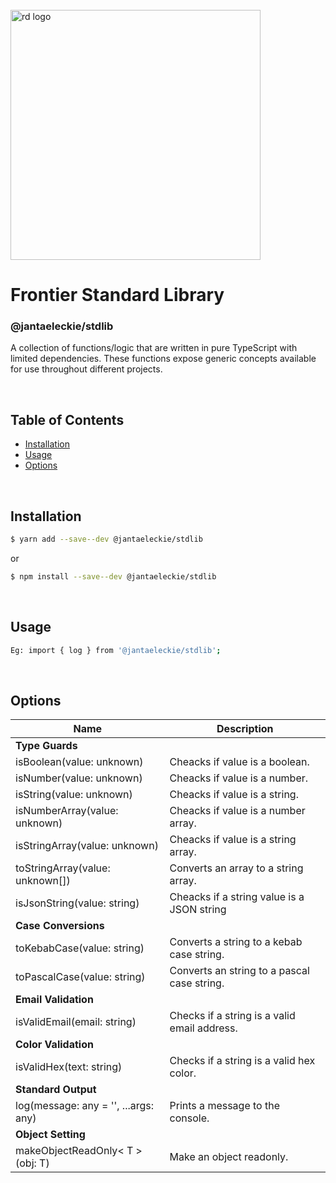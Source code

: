 
<div align="left">
  <br/>
  <a href="https://www.realdecoy.com/jamaica/" title="REALDECOY">
    <img width=400px src="https://www.realdecoy.com/wp-content/uploads/2019/02/Realdecoy-logo-transparent.png" alt="rd logo">
  </a>
  <br/>
</div>

# Frontier Standard Library

### @jantaeleckie/stdlib
A collection of functions/logic that are written in pure TypeScript with limited dependencies. These functions expose generic concepts available for use throughout different projects. 

&nbsp;
&nbsp;
&nbsp;
<!-- custom-toc -->
## Table of Contents

* [Installation](#install)
* [Usage](#usage)
* [Options](#options)
<!-- custom-tocstop -->

&nbsp;
&nbsp;
&nbsp;
&nbsp;

## Installation

```sh
$ yarn add --save--dev @jantaeleckie/stdlib
```
or 

```sh
$ npm install --save--dev @jantaeleckie/stdlib
```
&nbsp;
&nbsp;

## Usage

```sh
Eg: import { log } from '@jantaeleckie/stdlib';
```


&nbsp;
&nbsp; 

## Options

| Name | Description  | 
| --- | ------------- | 
| **Type Guards**                       |                                              |
| isBoolean(value: unknown)            | Cheacks if value is a boolean.               |
| isNumber(value: unknown)             | Cheacks if value is a number.                |
| isString(value: unknown)             | Cheacks if value is a string.                |
| isNumberArray(value: unknown)        | Cheacks if value is a number array.          |
| isStringArray(value: unknown)        | Cheacks if value is a string array.          |
| toStringArray(value: unknown[])      | Converts an array to a string array.         |
| isJsonString(value: string)          | Cheacks if a string value is a JSON string   |
| **__Case Conversions__**                  |                                              |
| toKebabCase(value: string)           | Converts a string to a kebab case string.    |
| toPascalCase(value: string)          | Converts an string to a pascal case string.  |
| **Email Validation**                  |                                              |
| isValidEmail(email: string)          | Checks if a string is a valid email address. |
| **Color Validation**                  |                                              |
| isValidHex(text: string)             | Checks if a string is a valid hex color.     |
| **Standard Output**                   |                                              |
| log(message: any = '', ...args: any) | Prints a message to the console.             |
| **Object Setting**                    |                                              |
| makeObjectReadOnly< T >(obj: T)      | Make an object readonly.                     |

&nbsp;
&nbsp;
